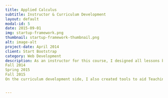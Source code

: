 ```yaml
---
title: Applied Calculus
subtitle: Instructor & Curriculum Development
layout: default
modal-id: 5
date: 2015-09-01
img: startup-framework.png
thumbnail: startup-framework-thumbnail.png
alt: image-alt
project-date: April 2014
client: Start Bootstrap
category: Web Development
description: As an instructor for this course, I designed all lessons based on given curriculum lecturing three days per week; wrote, administered, and graded all exams; and provided tutoring services to undergraduate students enrolled in math classes ranging from college algebra to differential equations.  You can see my teaching syllabi here:
Fall 2014
Spring 2015
Fall 2015
On the curriculum development side, I also created tools to aid Teaching Assistants for this course.  I designed group work and offered options for student engagement in the classroom by expanding the lecture resources in order to support inexperienced instructors.  


---
```

